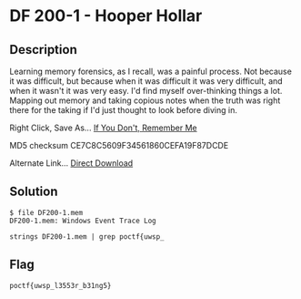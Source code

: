 # DF 200-1 - Hooper Hollar 
## Description
Learning memory forensics, as I recall, was a painful process. Not because it was difficult, but because when it was difficult it was very difficult, and when it wasn't it was very easy. I'd find myself over-thinking things a lot. Mapping out memory and taking copious notes when the truth was right there for the taking if I'd just thought to look before diving in. 

Right Click, Save As... [If You Don't, Remember Me](https://uwspedu-my.sharepoint.com/:u:/g/personal/cjohnson_uwsp_edu/EU0BFDviyvRPjVo5KIRfamYBA0ipJHNOYF3k6A5elJWfHA?e=pBwhsn)

MD5 checksum CE7C8C5609F34561860CEFA19F87DCDE

Alternate Link... [Direct Download](https://pointeroverflowctf.com/static/DF200-1.mem)

## Solution
```
$ file DF200-1.mem 
DF200-1.mem: Windows Event Trace Log
```

`strings DF200-1.mem | grep poctf{uwsp_`

## Flag
`poctf{uwsp_l3553r_b31ng5}`
